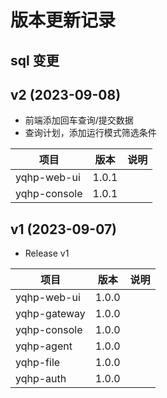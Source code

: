 # 版本更新记录

## sql 变更

## v2 (2023-09-08)

- 前端添加回车查询/提交数据
- 查询计划，添加运行模式筛选条件

| 项目         | 版本  | 说明 |
| ------------ | ----- | ---- |
| yqhp-web-ui  | 1.0.1 |      |
| yqhp-console | 1.0.1 |      |

## v1 (2023-09-07)

- Release v1

| 项目         | 版本  | 说明 |
| ------------ | ----- | ---- |
| yqhp-web-ui  | 1.0.0 |      |
| yqhp-gateway | 1.0.0 |      |
| yqhp-console | 1.0.0 |      |
| yqhp-agent   | 1.0.0 |      |
| yqhp-file    | 1.0.0 |      |
| yqhp-auth    | 1.0.0 |      |
